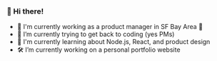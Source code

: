 ### 👋 Hi there! 
- 📍 I'm currently working as a product manager in SF Bay Area 🌁
- 🤔 I’m currently trying to get back to coding (yes PMs)
- 🌱 I'm currently learning about Node.js, React, and product design
- 🛠️ I’m currently working on a personal portfolio website

<!--
**luhangsnn/luhangsnn** is a ✨ _special_ ✨ repository because its `README.md` (this file) appears on your GitHub profile.
Here are some ideas to get you started:
- 👯 I’m looking to collaborate on ...
- 🤔 I’m looking for help with ...
- 💬 Ask me about ...
- 📫 How to reach me: ...
- 😄 Pronouns: ...
- ⚡ Fun fact: ...
-->
